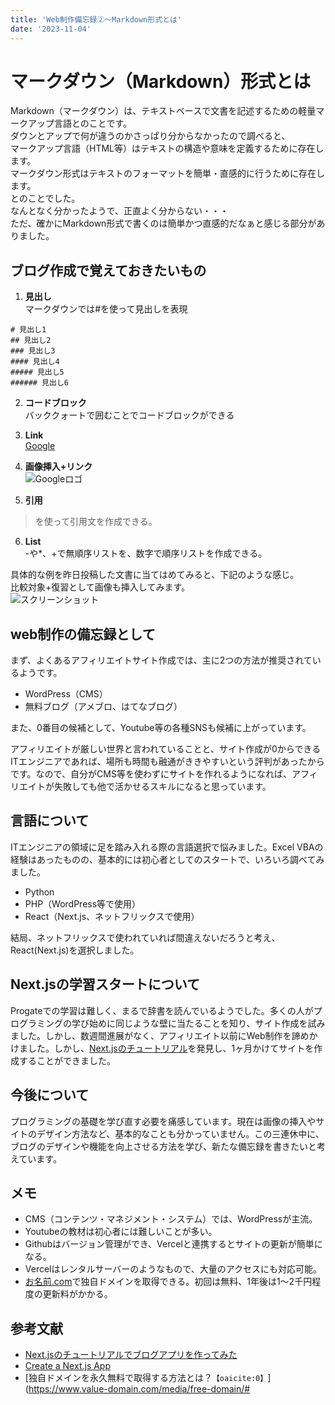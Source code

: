 ```yaml
---
title: 'Web制作備忘録②〜Markdown形式とは'
date: '2023-11-04'
---
```


# マークダウン（Markdown）形式とは

Markdown（マークダウン）は、テキストベースで文書を記述するための軽量マークアップ言語とのことです。  
ダウンとアップで何が違うのかさっぱり分からなかったので調べると、  
マークアップ言語（HTML等）はテキストの構造や意味を定義するために存在します。  
マークダウン形式はテキストのフォーマットを簡単・直感的に行うために存在します。  
とのことでした。  
なんとなく分かったようで、正直よく分からない・・・  
ただ、確かにMarkdown形式で書くのは簡単かつ直感的だなぁと感じる部分がありました。

## ブログ作成で覚えておきたいもの

1. **見出し**  
マークダウンでは#を使って見出しを表現
```
# 見出し1
## 見出し2
### 見出し3
#### 見出し4
##### 見出し5
###### 見出し6
```
2. **コードブロック**  
バッククォートで囲むことでコードブロックができる

3. **Link**  
[Google](https://www.google.com/)

4. **画像挿入+リンク**  
![Googleロゴ](https://www.google.com/images/logo.png)

5. **引用**  
>を使って引用文を作成できる。

6. **List**  
-や*、+で無順序リストを、数字で順序リストを作成できる。

具体的な例を昨日投稿した文書に当てはめてみると、下記のような感じ。  
比較対象+復習として画像も挿入してみます。  
![スクリーンショット](/images/screenshot1104.png)


## web制作の備忘録として

まず、よくあるアフィリエイトサイト作成では、主に2つの方法が推奨されているようです。

- WordPress（CMS）
- 無料ブログ（アメブロ、はてなブログ）

また、0番目の候補として、Youtube等の各種SNSも候補に上がっています。

アフィリエイトが厳しい世界と言われていることと、サイト作成が0からできるITエンジニアであれば、場所も時間も融通がききやすいという評判があったからです。なので、自分がCMS等を使わずにサイトを作れるようになれば、アフィリエイトが失敗しても他で活かせるスキルになると思っています。

## 言語について

ITエンジニアの領域に足を踏み入れる際の言語選択で悩みました。Excel VBAの経験はあったものの、基本的には初心者としてのスタートで、いろいろ調べてみました。

- Python
- PHP（WordPress等で使用）
- React（Next.js、ネットフリックスで使用）

結局、ネットフリックスで使われていれば間違えないだろうと考え、React(Next.js)を選択しました。

## Next.jsの学習スタートについて

Progateでの学習は難しく、まるで辞書を読んでいるようでした。多くの人がプログラミングの学び始めに同じような壁に当たることを知り、サイト作成を試みました。しかし、数週間進展がなく、アフィリエイト以前にWeb制作を諦めかけました。しかし、[Next.jsのチュートリアル](https://nextjs.org/learn-pages-router/basics/create-nextjs-app)を発見し、1ヶ月かけてサイトを作成することができました。

## 今後について

プログラミングの基礎を学び直す必要を痛感しています。現在は画像の挿入やサイトのデザイン方法など、基本的なことも分かっていません。この三連休中に、ブログのデザインや機能を向上させる方法を学び、新たな備忘録を書きたいと考えています。

## メモ

- CMS（コンテンツ・マネジメント・システム）では、WordPressが主流。
- Youtubeの教材は初心者には難しいことが多い。
- Githubはバージョン管理ができ、Vercelと連携するとサイトの更新が簡単になる。
- Vercelはレンタルサーバーのようなもので、大量のアクセスにも対応可能。
- [お名前.com](https://www.onamae.com)で独自ドメインを取得できる。初回は無料、1年後は1〜2千円程度の更新料がかかる。

## 参考文献

- [Next.jsのチュートリアルでブログアプリを作ってみた](https://dev.classmethod.jp/articles/next-js-tutorial-looking-back/)
- [Create a Next.js App](https://nextjs.org/learn-pages-router/basics/create-nextjs-app)
- [独自ドメインを永久無料で取得する方法とは？&#8203;``【oaicite:0】``&#8203;](https://www.value-domain.com/media/free-domain/#